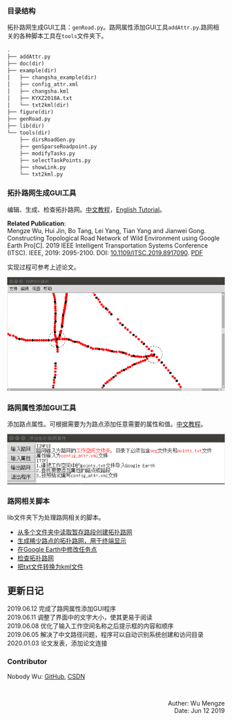 ### 目录结构
拓扑路网生成GUI工具：`genRoad.py`。路网属性添加GUI工具`addAttr.py`.路网相关的各种脚本工具在`tools`文件夹下。

```
.
├── addAttr.py
├── doc(dir)
├── example(dir)
│   ├── changsha_example(dir)
│   ├── config_attr.xml
│   ├── changsha.kml
│   ├── KYXZ2018A.txt
│   └── txt2kml(dir)
├── figure(dir)
├── genRoad.py
├── lib(dir)
└── tools(dir)
    ├── dirsRoadGen.py
    ├── genSparseRoadpoint.py
    ├── modifyTasks.py
    ├── selectTaskPoints.py
    ├── showLink.py
    └── txt2kml.py
```

### 拓扑路网生成GUI工具
编辑、生成、检查拓扑路网。[中文教程](./doc/generate_topology_road_zh.md)，[English Tutorial](./doc/generate_topology_road_zh.md)。

**Related Publication**:  
Mengze Wu, Hui Jin, Bo Tang, Lei Yang, Tian Yang and Jianwei Gong. Constructing Topological Road Network of Wild Environment using Google Earth Pro[C]. 2019 IEEE Intelligent Transportation Systems Conference (ITSC). IEEE, 2019: 2095-2100. DOI: [10.1109/ITSC.2019.8917090](https://ieeexplore.ieee.org/document/8917090). [PDF](https://ieeexplore.ieee.org/stamp/stamp.jsp?tp=&arnumber=8917090)

实现过程可参考上述论文。

![](./figure/road_gen_small.png)

### 路网属性添加GUI工具
添加路点属性。可根据需要为为路点添加任意需要的属性和值。[中文教程](./doc/add_attribute.md)。

![](./figure/add_attr_startup.png)

### 路网相关脚本
lib文件夹下为处理路网相关的脚本。
- [从多个文件夹中读取暂存路段创建拓扑路网](./doc/dirs_generate_road.md)
- [生成稀少路点的拓扑路网，用于终端显示](./doc/generate_sparse_road.md)
- [在Google Earth中修改任务点](./doc/modify_tasks.md)
- [检查拓扑路网](./doc/show_link.md)
- [把txt文件转换为kml文件](./doc/rosbag2txt2kml.md)

## 更新日记
2019.06.12 完成了路网属性添加GUI程序  
2019.06.11 调整了界面中的文字大小，使其更易于阅读  
2019.06.08 优化了输入工作空间名称之后提示框的内容和顺序  
2019.06.05 解决了中文路径问题，程序可以自动识别系统创建和访问目录  
2020.01.03 论文发表，添加论文连接

### Contributor
Nobody Wu: [GitHub](https://github.com/nobodywu), [CSDN](https://blog.csdn.net/NobodyWu)


<br>
<p align="right"> Auther: Wu Mengze<br>Date: Jun 12 2019</p>
